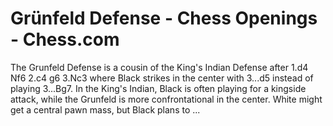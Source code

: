 ---
---

Grünfeld Defense - Chess Openings - Chess.com
=============================================


The Grunfeld Defense is a cousin of the King's Indian Defense after 1.d4 Nf6 2.c4 g6 3.Nc3 where Black strikes in the center with 3...d5 instead of playing 3...Bg7. In the King's Indian, Black is often playing for a kingside attack, while the Grunfeld is more confrontational in the center. White might get a central pawn mass, but Black plans to ...